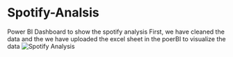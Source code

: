 # Spotify-Analsis
Power BI Dashboard to show the spotify analysis
First, we have cleaned the data and the we have uploaded the excel sheet in the poerBI to visualize the data
![Spotify Analysis](https://github.com/IamMainak1991/Spotify-Analsis/assets/162861025/a0512545-d9cf-4dde-969b-7820b9c2828c)
